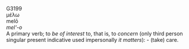 <body>
  <p>G3199<br>  μέλω  <br> melō  <br><i>mel‘-o </i><br>A primary verb; to <i>be</i> <i>of</i> <i>interest</i> to, that is, to <i>concern</i> (only third person singular present indicative used impersonally <i>it</i> <i>matters</i>): - (take) care.<br></p>
 </body>